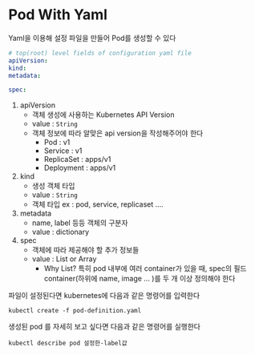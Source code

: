 # Pod With Yaml

Yaml을 이용해 설정 파일을 만들어 Pod를 생성할 수 있다

```yaml
# top(root) level fields of configuration yaml file
apiVersion:
kind:
metadata:

spec:

```

1. apiVersion
    - 객체 생성에 사용하는 Kubernetes API Version
    - value : `String` 
    - 객체 정보에 따라 알맞은 api version을 작성해주어야 한다
        - Pod : v1
        - Service : v1
        - ReplicaSet : apps/v1
        - Deployment : apps/v1
2. kind
    - 생성 객체 타입
    - value : `String` 
    - 객체 타입 ex : pod, service, replicaset ....
3. metadata 
    - name, label 등등 객체의 구분자
    - value : dictionary
4. spec
    - 객체에 따라 제공해야 할 추가 정보들
    - value : List or Array
        - Why List? 특히 pod 내부에 여러 container가 있을 때, spec의 필드 container(하위에 name, image ... )를 두 개 이상 정의해야 한다 
    

파일이 설정된다면 kubernetes에 다음과 같은 명령어를 입력한다
```shell
kubectl create -f pod-definition.yaml
```

생성된 pod 를 자세히 보고 싶다면 다음과 같은 명령어를 실행한다
```shell
kubectl describe pod 설정한-label값
```
